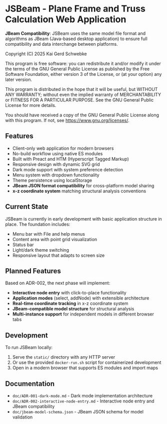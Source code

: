 JSBeam - Plane Frame and Truss Calculation Web Application
==========================================================

**JBeam Compatibility**: JSBeam uses the same model file format and algorithms as JBeam (Java-based desktop application) to ensure full compatibility and data interchange between platforms.

Copyright (C) 2025 Kai Gerd Schwebke

This program is free software: you can redistribute it and/or modify
it under the terms of the GNU General Public License as published by
the Free Software Foundation, either version 3 of the License, or
(at your option) any later version.

This program is distributed in the hope that it will be useful,
but WITHOUT ANY WARRANTY; without even the implied warranty of
MERCHANTABILITY or FITNESS FOR A PARTICULAR PURPOSE. See the
GNU General Public License for more details.

You should have received a copy of the GNU General Public License
along with this program. If not, see <https://www.gnu.org/licenses/>.


## Features
- Client-only web application for modern browsers
- No-build workflow using native ES modules
- Built with Preact and HTM (Hyperscript Tagged Markup)
- Responsive design with dynamic SVG grid
- Dark mode support with system preference detection
- Menu system with dropdown functionality
- Theme persistence using localStorage
- **JBeam JSON format compatibility** for cross-platform model sharing
- **x-z coordinate system** matching structural analysis conventions

## Current State
JSBeam is currently in early development with basic application structure in place. The foundation includes:
- Menu bar with File and help menus
- Content area with point grid visualization
- Status bar
- Light/dark theme switching
- Responsive layout that adapts to screen size

## Planned Features
Based on ADR-002, the next phase will implement:
- **Interactive node entry** with click-to-place functionality
- **Application modes** (select, addNode) with extensible architecture
- **Real-time coordinate tracking** in x-z coordinate system
- **JBeam-compatible model structure** for structural analysis
- **Multi-instance support** for independent models in different browser tabs

## Development
To run JSBeam locally:
1. Serve the `static/` directory with any HTTP server
2. Or use the provided `docker-run.sh` script for containerized development
3. Open in a modern browser that supports ES modules and import maps

## Documentation
- `doc/ADR-001-dark-mode.md` - Dark mode implementation architecture
- `doc/ADR-002-interactive-node-entry.md` - Interactive node entry and JBeam compatibility
- `doc/jbeam-model-schema.json` - JBeam JSON schema for model validation
